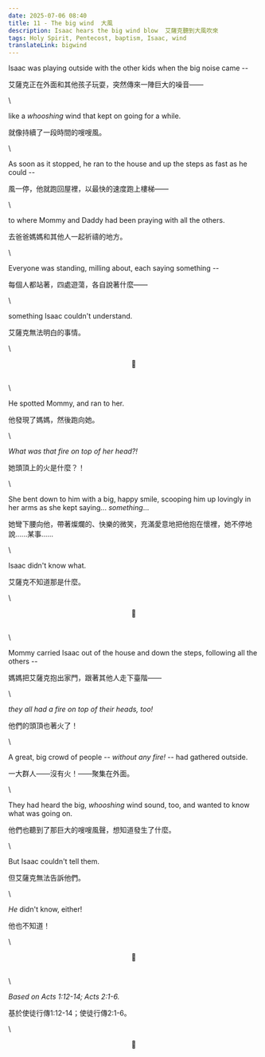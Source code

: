 ```yaml
---
date: 2025-07-06 08:40
title: 11 - The big wind  大風
description: Isaac hears the big wind blow  艾薩克聽到大風吹來
tags: Holy Spirit, Pentecost, baptism, Isaac, wind
translateLink: bigwind
---
```


Isaac was playing outside with the other kids when the big noise came --

艾薩克正在外面和其他孩子玩耍，突然傳來一陣巨大的噪音——

\

like a *whooshing* wind that kept on going for a while. 

就像持續了一段時間的嗖嗖風。

\

As soon as it stopped, he ran to the house and up the steps as fast as he could -- 

風一停，他就跑回屋裡，以最快的速度跑上樓梯——

\

to where Mommy and Daddy had been praying with all the others. 

去爸爸媽媽和其他人一起祈禱的地方。

\

Everyone was standing, milling about, each saying something --

每個人都站著，四處遊蕩，各自說著什麼——

\

something Isaac couldn't understand.

艾薩克無法明白的事情。

\

<center>💠</center>

\
\

He spotted Mommy, and ran to her.

他發現了媽媽，然後跑向她。

\

*What was that fire on top of her head?!*

她頭頂上的火是什麼？！

\

She bent down to him with a big, happy smile, scooping him up lovingly in her arms as she kept saying... *something*...

她彎下腰向他，帶著燦爛的、快樂的微笑，充滿愛意地把他抱在懷裡，她不停地說......某事......

\

Isaac didn't know what.

艾薩克不知道那是什麼。

\

<center>💠</center>

\
\

Mommy carried Isaac out of the house and down the steps, following all the others --

媽媽把艾薩克抱出家門，跟著其他人走下臺階——

\

*they all had a fire on top of their heads, too!*

他們的頭頂也著火了！

\

A great, big crowd of people -- *without any fire!* -- had gathered outside.

一大群人——沒有火！——聚集在外面。

\

They had heard the big, *whooshing* wind sound, too, and wanted to know what was going on.

他們也聽到了那巨大的嗖嗖風聲，想知道發生了什麼。

\

But Isaac couldn't tell them.

但艾薩克無法告訴他們。

\

*He* didn't know, either!

他也不知道！

\

<center>💠</center>

\
\

*Based on Acts 1:12-14; Acts 2:1-6.*

基於使徒行傳1:12-14；使徒行傳2:1-6。

\

<center>💠</center>
